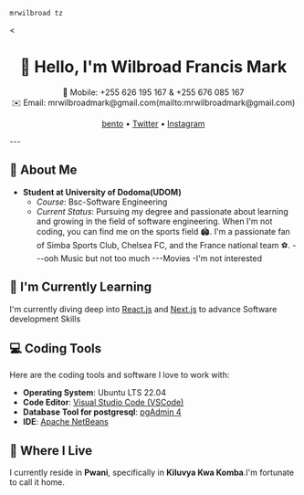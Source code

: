 ```mrwilbroad-tz
mrwilbroad tz
```
<<h1 align="center">👋 Hello, I'm Wilbroad Francis Mark</h1>
<p align="center">
  📱 Mobile: +255 626 195 167 & +255 676 085 167<br>
  ✉️ Email: mrwilbroadmark@gmail.com(mailto:mrwilbroadmark@gmail.com)
</p>
<p align="center">
  <a href="https://bento.me/mrwilbroad">bento</a> •
  <a href="https://twitter.com/mrwilbroad">Twitter</a> •
  <a href="https://www.instagram.com/mrwilbroad/">Instagram</a>
</p>
---

## 🚀 About Me
- **Student at University of Dodoma(UDOM)**
  - *Course*: Bsc-Software Engineering
  - *Current Status*: Pursuing my degree and passionate about learning and growing in the field of software engineering.
When I'm not coding, you can find me on the sports field 🏟️. I'm a passionate fan of Simba Sports Club, Chelsea FC, and the France national team ⚽.
---ooh Music but not too much
---Movies -I'm not interested

## 🌱 I'm Currently Learning
I'm currently diving deep into [React.js](https://reactjs.org/) and [Next.js](https://nextjs.org/) to advance Software development Skills

## 💻 Coding Tools
Here are the coding tools and software I love to work with:
- **Operating System**: Ubuntu LTS 22.04
- **Code Editor**: [Visual Studio Code (VSCode)](https://code.visualstudio.com/)
- **Database Tool for postgresql**: [pgAdmin 4](https://www.pgadmin.org/)
- **IDE**: [Apache NetBeans](https://netbeans.apache.org/)

## 🏡 Where I Live
I currently reside in **Pwani**, specifically in **Kiluvya Kwa Komba**.I'm fortunate to call it home.
